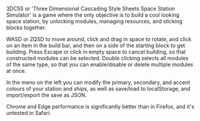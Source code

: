 3DC5S or 'Three Dimensional Cascading Style Sheets Space Station Simulator' is a game where the only objective is to build a cool looking space station, by unlocking modules, managing resources, and sticking blocks together.

WASD or ZQSD to move around, click and drag in space to rotate, and click on an item in the build bar, and then on a side of the starting block to get building. Press Escape or click in empty space to cancel building, so that constructed modules can be selected. Double clicking selects all modules of the same type, so that you can enable/disable or delete multiple modules at once.

In the menu on the left you can modify the primary, secondary, and accent colours of your station and ships, as well as save/load to localStorage, and import/export the save as JSON.

Chrome and Edge performance is significantly better than in Firefox, and it's untested in Safari.